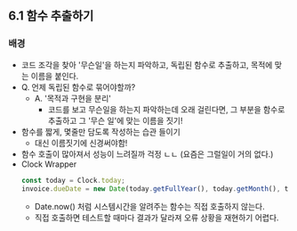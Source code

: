 ## 6.1 함수 추출하기

### 배경

- 코드 조각을 찾아 '무슨일'을 하는지 파악하고, 독립된 함수로 추출하고, 목적에 맞는 이름을 붙인다.
- Q. 언제 독립된 함수로 묶어야할까?
  - A. '목적과 구현을 분리'
    - 코드를 보고 무슨일을 하는지 파악하는데 오래 걸린다면, 그 부분을 함수로 추출하고 그 '무슨 일'에 맞는 이름을 짓기!
- 함수를 짧게, 몇줄만 담도록 작성하는 습관 들이기
  - 대신 이름짓기에 신경써야함!
- 함수 호출이 많아져서 성능이 느려질까 걱정 ㄴㄴ (요즘은 그럴일이 거의 없다.)
- Clock Wrapper
    ```js
    const today = Clock.today;
    invoice.dueDate = new Date(today.getFullYear(), today.getMonth(), today.getDate() + 30)
    ```
    - Date.now() 처럼 시스템시간을 알려주는 함수는 직접 호출하지 않는다.
    - 직접 호출하면 테스트할 때마다 결과가 달라져 오류 상황을 재현하기 어렵다.
